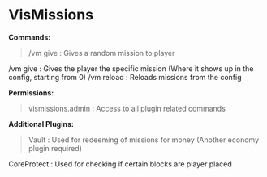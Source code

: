 # VisMissions

**Commands:**
><p>/vm give <player> : Gives a random mission to player
/vm give <player> <mission number> : Gives the player the specific mission (Where it shows up in the config, starting from 0)
/vm reload : Reloads missions from the config</p>

**Permissions:**
><p>vismissions.admin : Access to all plugin related commands</p>

**Additional Plugins:**
><p>Vault : Used for redeeming of missions for money (Another economy plugin required)
CoreProtect : Used for checking if certain blocks are player placed</p>
